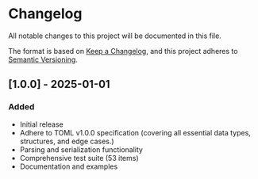 # Changelog

All notable changes to this project will be documented in this file.

The format is based on [Keep a Changelog](https://keepachangelog.com/en/1.0.0/),
and this project adheres to [Semantic Versioning](https://semver.org/spec/v2.0.0.html).

## [1.0.0] - 2025-01-01

### Added
- Initial release
- Adhere to TOML v1.0.0 specification (covering all essential data types, structures, and edge cases.)
- Parsing and serialization functionality
- Comprehensive test suite (53 items)
- Documentation and examples